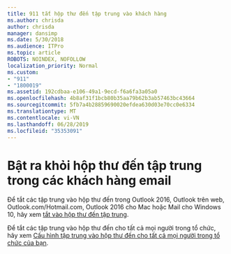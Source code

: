```yaml
---
title: 911 tắt hộp thư đến tập trung vào khách hàng
ms.author: chrisda
author: chrisda
manager: dansimp
ms.date: 5/30/2018
ms.audience: ITPro
ms.topic: article
ROBOTS: NOINDEX, NOFOLLOW
localization_priority: Normal
ms.custom:
- "911"
- "1800019"
ms.assetid: 192cdbaa-e106-49a1-9ecd-f6a6fa3a05a0
ms.openlocfilehash: 4b8af31f1bcb80b35aa79b62b3ab57463bc43664
ms.sourcegitcommit: 5fb7a4b28859690020efdea630d03e70cc0e6334
ms.translationtype: MT
ms.contentlocale: vi-VN
ms.lasthandoff: 06/28/2019
ms.locfileid: "35353091"
---
```

# <a name="turn-off-focused-inbox-in-email-clients"></a>Bật ra khỏi hộp thư đến tập trung trong các khách hàng email

Để tắt các tập trung vào hộp thư đến trong Outlook 2016, Outlook trên web, Outlook.com/Hotmail.com, Outlook 2016 cho Mac hoặc Mail cho Windows 10, hãy xem [tắt vào hộp thư đến tập trung](https://support.office.com/article/f714d94d-9e63-4217-9ccb-6cb2986aa1b2.aspx).

Để tắt các tập trung vào hộp thư đến cho tất cả mọi người trong tổ chức, hãy xem [Cấu hình tập trung vào hộp thư đến cho tất cả mọi người trong tổ chức của bạn](https://support.office.com/article/613a845c-4b71-41de-b331-acdcf5b6625d.aspx).
